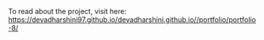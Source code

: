 To read about the project, visit here: https://devadharshini97.github.io/devadharshini.github.io//portfolio/portfolio-8/
